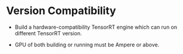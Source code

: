 # Version Compatibility

+ Build a hardware-compatibility TensorRT engine which can run on different TensorRT version.

+ GPU of both building or running must be Ampere or above.
